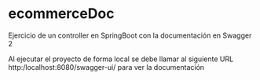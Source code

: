 # ecommerceDoc
Ejercicio de un controller en SpringBoot con la documentación en Swagger 2


Al ejecutar el proyecto de forma local se debe llamar al siguiente URL http:/localhost:8080/swagger-ui/ para ver la documentación
